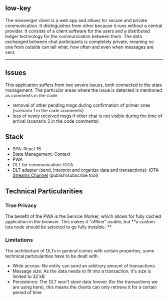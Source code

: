 ## low-key

The messenger client is a web app and allows for secure and private communication. It distinguishes from other because it runs without a central provider.
It consists of a client software for the users and a distributed ledger technology for the communication between them. The data exchanged between chat participants is completely private, meaning no one from outside can tell what, how often and even when messages are sent.

****

## Issues
This application suffers from two severe issues, both connected to the state management. The particular areas where the issue is detected 
is mentioned as comments in the code.

- removal of other pending msgs during confirmation of primer ones (scenario 1 in the code comments)
- loss of newly received msgs if other chat is not visible during the time of arrival (scenario 2 in the code comments)


## Stack
* SPA: React 18
* State Management: Context 
* PWA
* DLT for communication: IOTA
* DLT adapter (send, interpret and organize data and transactions): IOTA [Streams Channel](https://github.com/iotaledger/streams) (publish/subscribe tool)


## Technical Particularities

### True Privacy 
The benefit of the PWA is the Service Worker, which allows for fully cached application in the browser. This makes it "offline" usable, but **a custom iota node should be selected to go fully invisible. **


### Limitations
The architecture of DLTs in general comes with certain properties, some technical particularities have to be dealt with.

- Write access: No entity can send an arbitrary amount of transactions. 
- Message size: As the data needs to fit into a transaction, it's size is limited to 32 kB
- Persistence: The DLT won't store data forever (for the transactions we are using here), this means the clients can only retrieve it for a certain period of time


